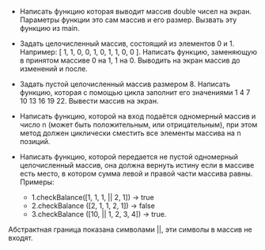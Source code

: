 - Написать функцию которая выводит массив double чисел на экран. Параметры функции это сам массив и его размер. Вызвать эту функцию из main.

- Задать целочисленный массив, состоящий из элементов 0 и 1. Например: [ 1, 1, 0, 0, 1, 0, 1, 1, 0, 0 ].
Написать функцию, заменяющую в принятом массиве 0 на 1, 1 на 0. Выводить на экран массив до изменений и после.

- Задать пустой целочисленный массив размером 8. Написать функцию, которая с помощью цикла заполнит его значениями 1 4 7 10 13 16 19 22. 
Вывести массив на экран.

- Написать функцию, которой на вход подаётся одномерный массив и число n (может быть положительным, или отрицательным), 
при этом метод должен циклически сместить все элементы массива на n позиций.

- Написать функцию, которой передается не пустой одномерный целочисленный массив, она должна вернуть истину если в массиве есть место, 
в котором сумма левой и правой части массива равны. Примеры:
  - 1.checkBalance([1, 1, 1, || 2, 1]) → true
  - 2.checkBalance ([2, 1, 1, 2, 1]) → false
  - 3.checkBalance ([10, || 1, 2, 3, 4]) → true. 

Абстрактная граница показана символами ||, эти символы в массив не входят.
